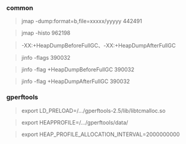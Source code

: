 ### common

> jmap -dump:format=b,file=xxxxx/yyyyy 442491

> jmap -histo 962198

> -XX:+HeapDumpBeforeFullGC、-XX:+HeapDumpAfterFullGC

> jinfo -flags 390032

> jinfo -flag +HeapDumpBeforeFullGC 390032

> jinfo -flag +HeapDumpAfterFullGC 390032

### gperftools

> export LD_PRELOAD=/.../gperftools-2.5/lib/libtcmalloc.so

> export HEAPPROFILE=/.../gperftools/data/

> export HEAP_PROFILE_ALLOCATION_INTERVAL=2000000000



